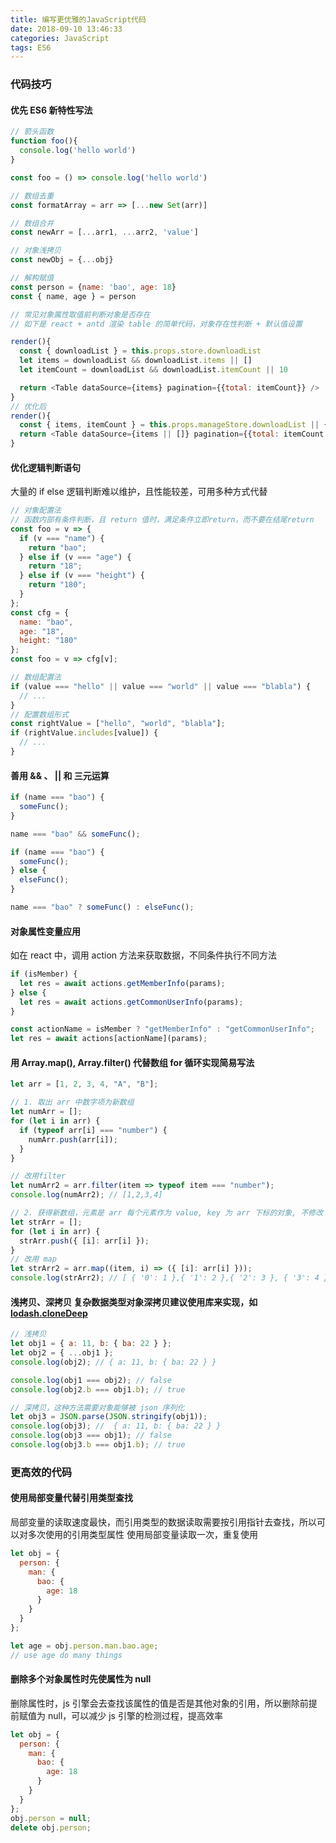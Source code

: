 ```yaml
---
title: 编写更优雅的JavaScript代码
date: 2018-09-10 13:46:33
categories: JavaScript
tags: ES6
---
```


### 代码技巧

#### 优先 ES6 新特性写法

```js
// 箭头函数
function foo(){
  console.log('hello world')
}

const foo = () => console.log('hello world')

// 数组去重
const formatArray = arr => [...new Set(arr)]

// 数组合并
const newArr = [...arr1, ...arr2, 'value']

// 对象浅拷贝
const newObj = {...obj}

// 解构赋值
const person = {name: 'bao', age: 18}
const { name, age } = person

// 常见对象属性取值前判断对象是否存在
// 如下是 react + antd 渲染 table 的简单代码，对象存在性判断 + 默认值设置

render(){
  const { downloadList } = this.props.store.downloadList
  let items = downloadList && downloadList.items || []
  let itemCount = downloadList && downloadList.itemCount || 10

  return <Table dataSource={items} pagination={{total: itemCount}} />
}
// 优化后
render(){
  const { items, itemCount } = this.props.manageStore.downloadList || {}
  return <Table dataSource={items || []} pagination={{total: itemCount || 10}}/>
}
```

<!--more-->

#### 优化逻辑判断语句

大量的 if else 逻辑判断难以维护，且性能较差，可用多种方式代替

```js
// 对象配置法
// 函数内部有条件判断，且 return 值时，满足条件立即return，而不要在结尾return
const foo = v => {
  if (v === "name") {
    return "bao";
  } else if (v === "age") {
    return "18";
  } else if (v === "height") {
    return "180";
  }
};
const cfg = {
  name: "bao",
  age: "18",
  height: "180"
};
const foo = v => cfg[v];

// 数组配置法
if (value === "hello" || value === "world" || value === "blabla") {
  // ...
}
// 配置数组形式
const rightValue = ["hello", "world", "blabla"];
if (rightValue.includes[value]) {
  // ...
}
```

#### 善用 && 、 || 和 三元运算

```js
if (name === "bao") {
  someFunc();
}

name === "bao" && someFunc();

if (name === "bao") {
  someFunc();
} else {
  elseFunc();
}

name === "bao" ? someFunc() : elseFunc();
```

#### 对象属性变量应用

如在 react 中，调用 action 方法来获取数据，不同条件执行不同方法

```js
if (isMember) {
  let res = await actions.getMemberInfo(params);
} else {
  let res = await actions.getCommonUserInfo(params);
}

const actionName = isMember ? "getMemberInfo" : "getCommonUserInfo";
let res = await actions[actionName](params);
```

#### 用 Array.map(), Array.filter() 代替数组 for 循环实现简易写法

```js
let arr = [1, 2, 3, 4, "A", "B"];

// 1. 取出 arr 中数字项为新数组
let numArr = [];
for (let i in arr) {
  if (typeof arr[i] === "number") {
    numArr.push(arr[i]);
  }
}

// 改用filter
let numArr2 = arr.filter(item => typeof item === "number");
console.log(numArr2); // [1,2,3,4]

// 2. 获得新数组，元素是 arr 每个元素作为 value, key 为 arr 下标的对象, 不修改 arr
let strArr = [];
for (let i in arr) {
  strArr.push({ [i]: arr[i] });
}
// 改用 map
let strArr2 = arr.map((item, i) => ({ [i]: arr[i] }));
console.log(strArr2); // [ { '0': 1 },{ '1': 2 },{ '2': 3 }, { '3': 4 }, { '4': 'A' }, { '5': 'B' } ]
```

#### 浅拷贝、深拷贝 复杂数据类型对象深拷贝建议使用库来实现，如 [lodash.cloneDeep](http://lodash.think2011.net/cloneDeep)

```js
// 浅拷贝
let obj1 = { a: 11, b: { ba: 22 } };
let obj2 = { ...obj1 };
console.log(obj2); // ​​​​​{ a: 11, b: { ba: 22 } }​​​​​

console.log(obj1 === obj2); // false
console.log(obj2.b === obj1.b); // true

// 深拷贝，这种方法需要对象能够被 json 序列化
let obj3 = JSON.parse(JSON.stringify(obj1));
console.log(obj3); //  ​​​​​{ a: 11, b: { ba: 22 } }​​​​​
console.log(obj3 === obj1); // false
console.log(obj3.b === obj1.b); // true
```

### 更高效的代码

#### 使用局部变量代替引用类型查找

局部变量的读取速度最快，而引用类型的数据读取需要按引用指针去查找，所以可以对多次使用的引用类型属性 使用局部变量读取一次，重复使用

```js
let obj = {
  person: {
    man: {
      bao: {
        age: 18
      }
    }
  }
};

let age = obj.person.man.bao.age;
// use age do many things
```

#### 删除多个对象属性时先使属性为 null

删除属性时，js 引擎会去查找该属性的值是否是其他对象的引用，所以删除前提前赋值为 null，可以减少 js 引擎的检测过程，提高效率

```js
let obj = {
  person: {
    man: {
      bao: {
        age: 18
      }
    }
  }
};
obj.person = null;
delete obj.person;
```

